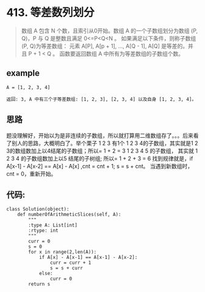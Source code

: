 # 413. 等差数列划分
>  数组 A 包含 N 个数，且索引从0开始。数组 A 的一个子数组划分为数组 (P, Q)，P 与 Q 是整数且满足 0<=P<Q<N 。
如果满足以下条件，则称子数组(P, Q)为等差数组：
元素 A[P], A[p + 1], ..., A[Q - 1], A[Q] 是等差的。并且 P + 1 < Q 。
函数要返回数组 A 中所有为等差数组的子数组个数。

## example
```
A = [1, 2, 3, 4]

返回: 3, A 中有三个子等差数组: [1, 2, 3], [2, 3, 4] 以及自身 [1, 2, 3, 4]。
```
## 思路
题没理解好，开始以为是非连续的子数组，所以就打算用二维数组存了。。。后来看了别人的思路，大概明白了。举个栗子
1 2 3 有1个
1 2 3 4的子数组，其实就是1 2 3的数组数加上以4结尾的子数组；所以= 1 + 2 = 3
1 2 3 4 5 的子数组， 其实就 1 2 3 4 的子数组数加上以5 结尾的子树组; 所以= 1 + 2 + 3 = 6
找到规律就是，if A[x-1] - A[x-2] == A[x] - A[x] ,cnt = cnt + 1; s = s + cnt。
当遇到新数组时，cnt = 0，重新开始。

## 代码:
```
class Solution(object):
    def numberOfArithmeticSlices(self, A):
        """
        :type A: List[int]
        :rtype: int
        """
        curr = 0
        s = 0
        for x in range(2,len(A)):
            if A[x] - A[x-1] == A[x-1] - A[x-2]:
                curr = curr + 1
                s = s + curr
            else:
                curr = 0
        return s
```
